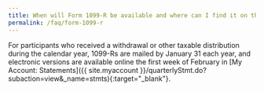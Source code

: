```yaml
---
title: When will Form 1099-R be available and where can I find it on the website?
permalink: /faq/form-1099-r
---
```


For participants who received a withdrawal or other taxable distribution during the calendar year, 1099-Rs are mailed by January 31 each year, and electronic versions are available online the first week of February in [My Account: Statements]({{ site.myaccount }}/quarterlyStmt.do?subaction=view&amp;_name=stmts){:target="\_blank"}.

